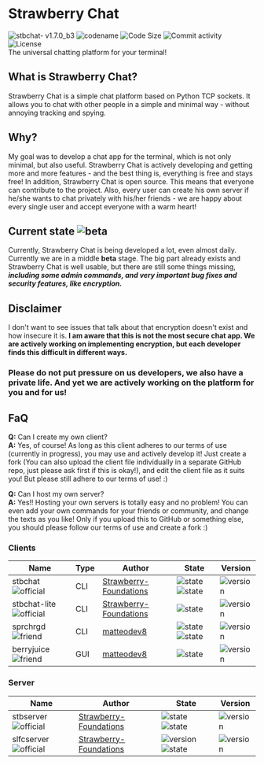 # Strawberry Chat
![stbchat- v1.7.0_b3](https://img.shields.io/badge/stbchat-1.7.0__b3-success) ![codename](https://img.shields.io/badge/Codename-Vanilla_Cake-cyan) ![Code Size](https://img.shields.io/github/languages/code-size/Strawberry-Foundations/strawberry-chat) ![Commit activity](https://img.shields.io/github/commit-activity/w/Strawberry-Foundations/strawberry-chat) ![License](https://img.shields.io/github/license/Strawberry-Foundations/strawberry-chat)<br>
The universal chatting platform for your terminal!

## What is Strawberry Chat?
Strawberry Chat is a simple chat platform based on Python TCP sockets. It allows you to chat with other people in a simple and minimal way - without annoying tracking and spying. 

## Why?
My goal was to develop a chat app for the terminal, which is not only minimal, but also useful. Strawberry Chat is actively developing and getting more and more features - and the best thing is, everything is free and stays free! 
In addition, Strawberry Chat is open source. This means that everyone can contribute to the project. Also, every user can create his own server if he/she wants to chat privately with his/her friends - we are happy about every single user and accept everyone with a warm heart! 

## Current state ![beta](https://img.shields.io/badge/Beta_3_--_v1.7.0-success)
Currently, Strawberry Chat is being developed a lot, even almost daily. Currently we are in a middle **beta** stage. The big part already exists and Strawberry Chat is well usable, but there are still some things missing, ***including some admin commands, and very important bug fixes and security features, like encryption.***

## Disclaimer 
I don't want to see issues that talk about that encryption doesn't exist and how insecure it is.
**I am aware that this is not the most secure chat app. We are actively working on implementing encryption, but each developer finds this difficult in different ways.** 
### Please do not put pressure on us developers, we also have a private life. And yet we are actively working on the platform for you and for us! 

## FaQ
**Q:** Can I create my own client?<br>
**A:** Yes, of course! As long as this client adheres to our terms of use (currently in progress), you may use and actively develop it! Just create a fork (You can also upload the client file individually in a separate GitHub repo, just please ask first if this is okay!), and edit the client file as it suits you! But please still adhere to our terms of use! :)

**Q:** Can I host my own server?<br>
**A:** Yes!! Hosting your own servers is totally easy and no problem! You can even add your own commands for your friends or community, and change the texts as you like! Only if you upload this to GitHub or something else, you should please follow our terms of use and create a fork :) 

### Clients
| Name                                                                         | Type | Author                                                              | State                                                                                                                 | Version     |
| --                                                                           | --   | --                                                                  | --                                                                                                                    | --                                              |             
| stbchat ![official](https://img.shields.io/badge/Official-success)           | CLI  | [Strawberry-Foundations](https://github.com/Strawberry-Foundations) | ![state](https://img.shields.io/badge/Open--Source-success) ![state](https://img.shields.io/badge/Available-success)  | ![version](https://img.shields.io/badge/v2.1.1b-success)          |
| stbchat-lite ![official](https://img.shields.io/badge/Official-success)      | CLI  | [Strawberry-Foundations](https://github.com/Strawberry-Foundations) | ![state](https://img.shields.io/badge/Currently_Not_Available-orange)                                                 | ![version](https://img.shields.io/badge/Unknown-red)       |
| sprchrgd ![friend](https://img.shields.io/badge/Good_Friend-magenta)         | CLI  | [matteodev8](https://github.com/matteodev8)                         | ![state](https://img.shields.io/badge/Discontinued-red) ![state](https://img.shields.io/badge/Not_Available-red)      | ![version](https://img.shields.io/badge/v2.0.20b@1.0a__sprchrgd-orange) |
| berryjuice ![friend](https://img.shields.io/badge/Good_Friend-magenta)       | GUI  | [matteodev8](https://github.com/matteodev8)                         | ![state](https://img.shields.io/badge/Currently_Not_Available-orange)                                                 | ![version](https://img.shields.io/badge/v1.0-success) |

### Server
| Name                                                                             | Author                                                              | State                   | Version                                                                  |
| --                                                                     | --                                                        | --                      | --                                                                       |
| stbserver ![official](https://img.shields.io/badge/Official-success)  | [Strawberry-Foundations](https://github.com/Strawberry-Foundations) | ![state](https://img.shields.io/badge/Open--Source-success) ![state](https://img.shields.io/badge/Available-success)  | ![version](https://img.shields.io/badge/v1.7.0__b3-success)              |
| slfcserver ![official](https://img.shields.io/badge/Official-success) | [Strawberry-Foundations](https://github.com/Strawberry-Foundations) | ![version](https://img.shields.io/badge/Discontinued-orange) ![state](https://img.shields.io/badge/Available-success) | ![version](https://img.shields.io/badge/v1.2.0-orange)                   |

